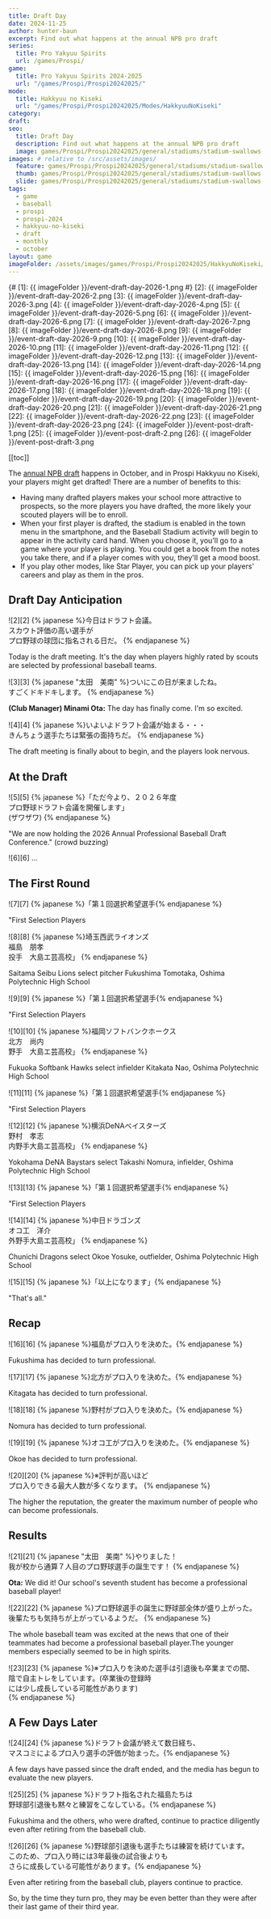 ```yaml
---
title: Draft Day
date: 2024-11-25
author: hunter-baun
excerpt: Find out what happens at the annual NPB pro draft
series:
  title: Pro Yakyuu Spirits
  url: /games/Prospi/
game: 
  title: Pro Yakyuu Spirits 2024-2025
  url: "/games/Prospi/Prospi20242025/"
mode: 
  title: Hakkyuu no Kiseki
  url: "/games/Prospi/Prospi20242025/Modes/HakkyuuNoKiseki"
category: 
draft: 
seo:
  title: Draft Day
  description: Find out what happens at the annual NPB pro draft
  image: games/Prospi/Prospi20242025/general/stadiums/stadium-swallows-2.png
images: # relative to /src/assets/images/
  feature: games/Prospi/Prospi20242025/general/stadiums/stadium-swallows-2.png
  thumb: games/Prospi/Prospi20242025/general/stadiums/stadium-swallows-2.png
  slide: games/Prospi/Prospi20242025/general/stadiums/stadium-swallows-2.png
tags:
  - game
  - baseball
  - prospi
  - prospi-2024
  - hakkyuu-no-kiseki
  - draft
  - monthly
  - october
layout: game
imageFolder: /assets/images/games/Prospi/Prospi20242025/HakkyuNoKiseki/Monthly/October/Draft-Day
---
```

{# [1]: {{ imageFolder }}/event-draft-day-2026-1.png #}
[2]: {{ imageFolder }}/event-draft-day-2026-2.png
[3]: {{ imageFolder }}/event-draft-day-2026-3.png
[4]: {{ imageFolder }}/event-draft-day-2026-4.png
[5]: {{ imageFolder }}/event-draft-day-2026-5.png
[6]: {{ imageFolder }}/event-draft-day-2026-6.png
[7]: {{ imageFolder }}/event-draft-day-2026-7.png
[8]: {{ imageFolder }}/event-draft-day-2026-8.png
[9]: {{ imageFolder }}/event-draft-day-2026-9.png
[10]: {{ imageFolder }}/event-draft-day-2026-10.png
[11]: {{ imageFolder }}/event-draft-day-2026-11.png
[12]: {{ imageFolder }}/event-draft-day-2026-12.png
[13]: {{ imageFolder }}/event-draft-day-2026-13.png
[14]: {{ imageFolder }}/event-draft-day-2026-14.png
[15]: {{ imageFolder }}/event-draft-day-2026-15.png
[16]: {{ imageFolder }}/event-draft-day-2026-16.png
[17]: {{ imageFolder }}/event-draft-day-2026-17.png
[18]: {{ imageFolder }}/event-draft-day-2026-18.png
[19]: {{ imageFolder }}/event-draft-day-2026-19.png
[20]: {{ imageFolder }}/event-draft-day-2026-20.png
[21]: {{ imageFolder }}/event-draft-day-2026-21.png
[22]: {{ imageFolder }}/event-draft-day-2026-22.png
[23]: {{ imageFolder }}/event-draft-day-2026-23.png
[24]: {{ imageFolder }}/event-post-draft-1.png
[25]: {{ imageFolder }}/event-post-draft-2.png
[26]: {{ imageFolder }}/event-post-draft-3.png

[[toc]]

<article class="prose max-w-xl lg:max-w-4xl lg:prose-lg">

The [annual NPB draft](https://en.wikipedia.org/wiki/Nippon_Professional_Baseball_draft) happens in October, and in Prospi Hakkyuu no Kiseki, your players might get drafted! There are a number of benefits to this:
* Having many drafted players makes your school more attractive to prospects, so the more players you have drafted, the more likely your scouted players will be to enroll.
* When your first player is drafted, the stadium is enabled in the town menu in the smartphone, and the Baseball Stadium activity will begin to appear in the activity card hand. When you choose it, you'll go to a game where your player is playing. You could get a book from the notes you take there, and if a player comes with you, they'll get a mood boost.
* If you play other modes, like Star Player, you can pick up your players' careers and play as them in the pros.

## Draft Day Anticipation

![2][2]
{% japanese %}今日はドラフト会議。<br />
スカウト評価の高い選手が<br />
プロ野球の球団に指名される日だ。
{% endjapanese %}

Today is the draft meeting. It's the day when players highly rated by scouts are selected by professional baseball teams.


![3][3]
{% japanese "太田　美南" %}ついにこの日が来ましたね。<br />
すごくドキドキします。
{% endjapanese %}

**(Club Manager) Minami Ota:** The day has finally come. I'm so excited.

![4][4]
{% japanese %}いよいよドラフト会議が始まる・・・<br />
きんちょう選手たちは緊張の面持ちだ。
{% endjapanese %}

The draft meeting is finally about to begin, and the players look nervous.

## At the Draft

![5][5]
{% japanese %}「ただ今より、２０２６年度<br />
プロ野球ドラフト会議を開催します」<br />
(ザワザワ)
{% endjapanese %}

"We are now holding the 2026 Annual Professional Baseball Draft Conference." 
(crowd buzzing)

![6][6]
...

## The First Round

![7][7]
{% japanese %}「第１回選択希望選手{% endjapanese %}


"First Selection Players

![8][8]
{% japanese %}埼玉西武ライオンズ<br />
福島　朋孝<br />
投手　大島エ芸高校」
{% endjapanese %}

Saitama Seibu Lions select pitcher Fukushima Tomotaka, Oshima Polytechnic High School

![9][9]
{% japanese %}「第１回選択希望選手{% endjapanese %}

"First Selection Players

![10][10]
{% japanese %}福岡ソフトバンクホークス<br />
北方　尚内<br />
野手　大島エ芸高校」
{% endjapanese %}

Fukuoka Softbank Hawks select infielder Kitakata Nao, Oshima Polytechnic High School

![11][11]
{% japanese %}「第１回選択希望選手{% endjapanese %}

"First Selection Players

![12][12]
{% japanese %}横浜DeNAべイスターズ<br />
野村　孝志<br />
内野手大島エ芸高校」
{% endjapanese %}

Yokohama DeNA Baystars select Takashi Nomura, infielder, Oshima Polytechnic High School

![13][13]
{% japanese %}「第１回選択希望選手{% endjapanese %}

"First Selection Players

![14][14]
{% japanese %}中日ドラゴンズ<br />
オコ工　洋介<br />
外野手大島エ芸高校」
{% endjapanese %}

Chunichi Dragons select Okoe Yosuke, outfielder, Oshima Polytechnic High School

![15][15]
{% japanese %}「以上になります」{% endjapanese %}

"That's all."

## Recap

![16][16]
{% japanese %}福島がプロ入りを決めた。{% endjapanese %}

Fukushima has decided to turn professional.

![17][17]
{% japanese %}北方がプロ入りを決めた。{% endjapanese %}

Kitagata has decided to turn professional.

![18][18]
{% japanese %}野村がプロ入りを決めた。{% endjapanese %}

Nomura has decided to turn professional.

![19][19]
{% japanese %}オコ工がプロ入りを決めた。{% endjapanese %}

Okoe has decided to turn professional.

![20][20]
{% japanese %}※評判が高いほど<br />
プロ入りできる最大人数が多くなります。
{% endjapanese %}

The higher the reputation, the greater the maximum number of people who can become professionals.

## Results

![21][21]
{% japanese "太田　美南" %}やりました！<br />
我が校から通算７人目のプロ野球選手の誕生です！
{% endjapanese %}

**Ota:** We did it! Our school's seventh student has become a professional baseball player!

![22][22]
{% japanese %}プロ野球選手の誕生に野球部全体が盛り上がった。<br />
後輩たちも気持ちが上がっているようだ。
{% endjapanese %}

The whole baseball team was excited at the news that one of their teammates had become a professional baseball player.The younger members especially seemed to be in high spirits.

![23][23]
{% japanese %}※プロ入りを決めた選手は引退後も卒業までの間、<br />
陰で自主トレをしています。(卒業後の登録時<br />
には少し成長している可能性があります)<br />
{% endjapanese %}

## A Few Days Later

![24][24]
{% japanese %}ドラフト会議が終えて数日経ち、<br />
マスコミによるプロ入り選手の評価が始まった。{% endjapanese %}

A few days have passed since the draft ended, and the media has begun to evaluate the new players.

![25][25]
{% japanese %}ドラフト指名された福島たちは<br />
野球部引退後も黙々と練習をこなしている。{% endjapanese %}

Fukushima and the others, who were drafted, continue to practice diligently even after retiring from the baseball club.

![26][26]
{% japanese %}野球部引退後も選手たちは練習を続けています。<br />
このため、プロ入り時には3年最後の試合後よりも<br />
さらに成長している可能性があります。{% endjapanese %}

Even after retiring from the baseball club, players continue to practice.

So, by the time they turn pro, they may be even better than they were after their last game of their third year.
</article>